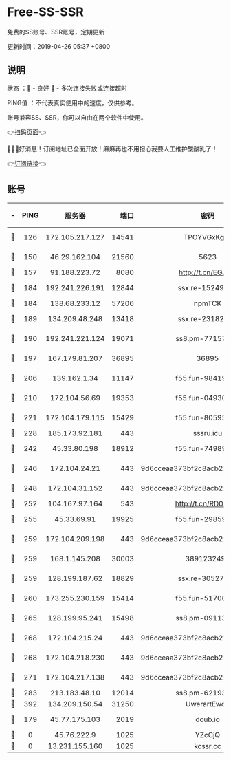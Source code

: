 # Free-SS-SSR

免费的SS账号、SSR账号，定期更新

更新时间：2019-04-26 05:37 +0800

## 说明

状态     ：🙂 - 良好 🙁 - 多次连接失败或连接超时

PING值   ：不代表真实使用中的速度，仅供参考。

账号兼容SS、SSR，你可以自由在两个软件中使用。

👉[扫码页面](https://liesauer.github.io/Free-SS-SSR/)👈

🎉🎉🎉好消息！订阅地址已全面开放！麻麻再也不用担心我要人工维护酸酸乳了！

👉[订阅链接](https://www.liesauer.net/yogurt/subscribe?ACCESS_TOKEN=DAYxR3mMaZAsaqUb)👈

## 账号

|-|PING|服务器|端口|密码|加密方式|区域|
|:----:|:----:|:-----:|-----:|:----:|:----:|:----:|
|🙂|126|172.105.217.127|14541|TPOYVGxKglpi|aes-256-cfb|JP|
|🙂|150|46.29.162.104|21560|5623|aes-128-ctr|RU|
|🙂|157|91.188.223.72|8080|http://t.cn/EGJIyrl|rc4-md5|RU|
|🙂|184|192.241.226.191|12844|ssx.re-15249592|aes-256-cfb|US|
|🙂|184|138.68.233.12|57206|npmTCK|rc4-md5|US|
|🙂|189|134.209.48.248|13418|ssx.re-23182499|aes-256-cfb|US|
|🙂|190|192.241.221.124|19071|ss8.pm-77157998|aes-256-cfb|US|
|🙂|197|167.179.81.207|36895|36895|aes-256-cfb|JP|
|🙂|206|139.162.1.34|11147|f55.fun-98419202|aes-256-cfb|SG|
|🙂|210|172.104.56.69|19353|f55.fun-04930969|aes-256-cfb|SG|
|🙂|221|172.104.179.115|15429|f55.fun-80595697|aes-256-cfb|SG|
|🙂|228|185.173.92.181|443|sssru.icu|rc4-md5|RU|
|🙂|242|45.33.80.198|18912|f55.fun-74989270|aes-256-cfb|US|
|🙂|246|172.104.24.21|443|9d6cceaa373bf2c8acb22e60b6a58be6|aes-256-cfb|US|
|🙂|248|172.104.31.152|443|9d6cceaa373bf2c8acb22e60b6a58be6|aes-256-cfb|US|
|🙂|252|104.167.97.164|543|http://t.cn/RD0D7sx|rc4-md5|CA|
|🙂|255|45.33.69.91|19925|f55.fun-29859918|aes-256-cfb|US|
|🙂|259|172.104.209.198|443|9d6cceaa373bf2c8acb22e60b6a58be6|aes-256-cfb|US|
|🙂|259|168.1.145.208|30003|3891232494|aes-256-cfb|AU|
|🙂|259|128.199.187.62|18829|ssx.re-30527984|aes-256-cfb|SG|
|🙂|260|173.255.230.159|15414|f55.fun-51700385|aes-256-cfb|US|
|🙂|265|128.199.95.241|15498|ss8.pm-09113399|aes-256-cfb|SG|
|🙂|268|172.104.215.24|443|9d6cceaa373bf2c8acb22e60b6a58be6|aes-256-cfb|US|
|🙂|268|172.104.218.230|443|9d6cceaa373bf2c8acb22e60b6a58be6|aes-256-cfb|US|
|🙂|271|172.104.217.138|443|9d6cceaa373bf2c8acb22e60b6a58be6|aes-256-cfb|US|
|🙂|283|213.183.48.10|12014|ss8.pm-62193302|rc4-md5|RU|
|🙂|392|134.209.150.54|31250|UwerartEwqe|chacha20|IN|
|🙂|179|45.77.175.103|2019|doub.io|aes-128-ctr|SG|
|🙁|0|45.76.222.9|1025|YZcCjQ|rc4-md5|JP|
|🙁|0|13.231.155.160|1025|kcssr.cc|rc4-md5|JP|

